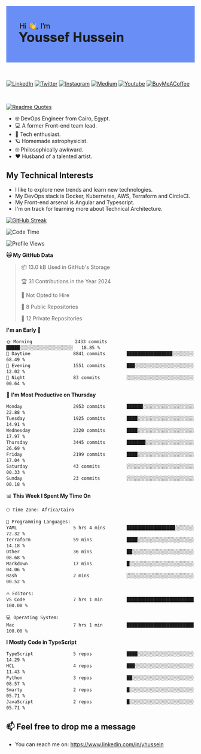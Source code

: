[![Youssef's GitHub Banner](./assets/youssef-hussein.png)](https://github.com/yorki404)

</br>

[![LinkedIn](https://img.shields.io/badge/linkedin-%230077B5.svg?style=for-the-badge&logo=linkedin&logoColor=white)](https://www.linkedin.com/in/yhussein/)
[![Twitter](https://img.shields.io/badge/devqik_-%231DA1F2.svg?style=for-the-badge&logo=Twitter&logoColor=white)](https://twitter.com/devqik_)
[![Instagram](https://img.shields.io/badge/devqik-E4405F?style=for-the-badge&logo=Instagram&logoColor=white)](https://instagram.com/devqik)
[![Medium](https://img.shields.io/badge/Medium-12100E?style=for-the-badge&logo=medium&logoColor=white)](https://medium.com/@devqik)
[![Youtube](https://img.shields.io/badge/YouTube-FF0000?style=for-the-badge&logo=youtube&logoColor=white)](https://www.youtube.com/@devqik)
[![BuyMeACoffee](https://img.shields.io/badge/Buy%20Me%20a%20Coffee-ffdd00?style=for-the-badge&logo=buy-me-a-coffee&logoColor=black)](https://www.buymeacoffee.com/devqik)

</br>

[![Readme Quotes](https://quotes-github-readme.vercel.app/api?type=horizontal&theme=dark)](https://github.com/piyushsuthar/github-readme-quotes)

- :nerd_face: DevOps Engineer from Cairo, Egypt.
- :computer: A former Front-end team lead.
- :satellite: Tech enthusiast.
- :ringed_planet: Homemade astrophysicist.
- :roll_eyes: Philosophically awkward.
- :heart: Husband of a talented artist.

## My Technical Interests

- I like to explore new trends and learn new technologies.
- My DevOps stack is Docker, Kubernetes, AWS, Terraform and CircleCI.
- My Front-end arsenal is Angular and Typescript.
- I'm on track for learning more about Technical Architecture.

[![GitHub Streak](https://streak-stats.demolab.com/?user=devqik&theme=dark)](https://git.io/streak-stats)

<!--START_SECTION:waka-->
![Code Time](http://img.shields.io/badge/Code%20Time-654%20hrs%2017%20mins-blue)

![Profile Views](http://img.shields.io/badge/Profile%20Views-15-blue)

**🐱 My GitHub Data** 

> 📦 13.0 kB Used in GitHub's Storage 
 > 
> 🏆 31 Contributions in the Year 2024
 > 
> 🚫 Not Opted to Hire
 > 
> 📜 8 Public Repositories 
 > 
> 🔑 12 Private Repositories 
 > 
**I'm an Early 🐤** 

```text
🌞 Morning                2433 commits        █████░░░░░░░░░░░░░░░░░░░░   18.85 % 
🌆 Daytime                8841 commits        █████████████████░░░░░░░░   68.49 % 
🌃 Evening                1551 commits        ███░░░░░░░░░░░░░░░░░░░░░░   12.02 % 
🌙 Night                  83 commits          ░░░░░░░░░░░░░░░░░░░░░░░░░   00.64 % 
```
📅 **I'm Most Productive on Thursday** 

```text
Monday                   2953 commits        ██████░░░░░░░░░░░░░░░░░░░   22.88 % 
Tuesday                  1925 commits        ████░░░░░░░░░░░░░░░░░░░░░   14.91 % 
Wednesday                2320 commits        ████░░░░░░░░░░░░░░░░░░░░░   17.97 % 
Thursday                 3445 commits        ███████░░░░░░░░░░░░░░░░░░   26.69 % 
Friday                   2199 commits        ████░░░░░░░░░░░░░░░░░░░░░   17.04 % 
Saturday                 43 commits          ░░░░░░░░░░░░░░░░░░░░░░░░░   00.33 % 
Sunday                   23 commits          ░░░░░░░░░░░░░░░░░░░░░░░░░   00.18 % 
```


📊 **This Week I Spent My Time On** 

```text
🕑︎ Time Zone: Africa/Cairo

💬 Programming Languages: 
YAML                     5 hrs 4 mins        ██████████████████░░░░░░░   72.32 % 
Terraform                59 mins             ████░░░░░░░░░░░░░░░░░░░░░   14.18 % 
Other                    36 mins             ██░░░░░░░░░░░░░░░░░░░░░░░   08.68 % 
Markdown                 17 mins             █░░░░░░░░░░░░░░░░░░░░░░░░   04.06 % 
Bash                     2 mins              ░░░░░░░░░░░░░░░░░░░░░░░░░   00.52 % 

🔥 Editors: 
VS Code                  7 hrs 1 min         █████████████████████████   100.00 % 

💻 Operating System: 
Mac                      7 hrs 1 min         █████████████████████████   100.00 % 
```

**I Mostly Code in TypeScript** 

```text
TypeScript               5 repos             ████░░░░░░░░░░░░░░░░░░░░░   14.29 % 
HCL                      4 repos             ███░░░░░░░░░░░░░░░░░░░░░░   11.43 % 
Python                   3 repos             ██░░░░░░░░░░░░░░░░░░░░░░░   08.57 % 
Smarty                   2 repos             █░░░░░░░░░░░░░░░░░░░░░░░░   05.71 % 
JavaScript               2 repos             █░░░░░░░░░░░░░░░░░░░░░░░░   05.71 % 
```




<!--END_SECTION:waka-->

## 📫 Feel free to drop me a message
- You can reach me on: https://www.linkedin.com/in/yhussein
